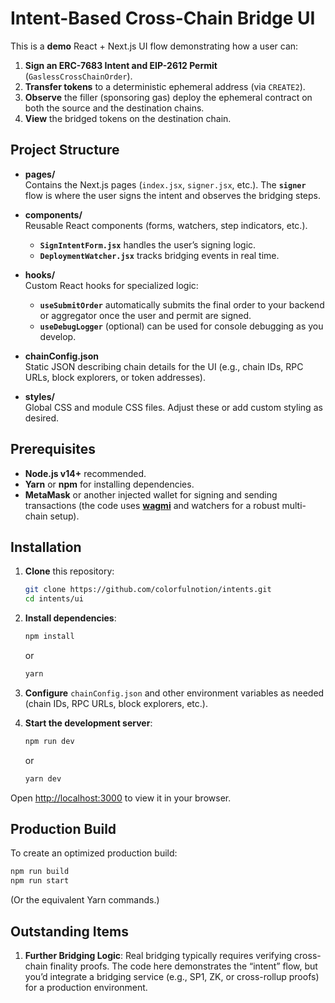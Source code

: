 # Intent-Based Cross-Chain Bridge UI

This is a **demo** React + Next.js UI flow demonstrating how a user can:

1. **Sign an ERC-7683 Intent and EIP-2612 Permit** (`GaslessCrossChainOrder`).
2. **Transfer tokens** to a deterministic ephemeral address (via `CREATE2`).
3. **Observe** the filler (sponsoring gas) deploy the ephemeral contract on both the source and the destination chains.
4. **View** the bridged tokens on the destination chain.

## Project Structure

- **pages/**  
  Contains the Next.js pages (`index.jsx`, `signer.jsx`, etc.). The **`signer`** flow is where the user signs the intent and observes the bridging steps.

- **components/**  
  Reusable React components (forms, watchers, step indicators, etc.).

  - **`SignIntentForm.jsx`** handles the user’s signing logic.
  - **`DeploymentWatcher.jsx`** tracks bridging events in real time.

- **hooks/**  
  Custom React hooks for specialized logic:

  - **`useSubmitOrder`** automatically submits the final order to your backend or aggregator once the user and permit are signed.
  - **`useDebugLogger`** (optional) can be used for console debugging as you develop.

- **chainConfig.json**  
  Static JSON describing chain details for the UI (e.g., chain IDs, RPC URLs, block explorers, or token addresses).

- **styles/**  
  Global CSS and module CSS files. Adjust these or add custom styling as desired.

## Prerequisites

- **Node.js v14+** recommended.
- **Yarn** or **npm** for installing dependencies.
- **MetaMask** or another injected wallet for signing and sending transactions (the code uses [**wagmi**](https://wagmi.sh/) and watchers for a robust multi-chain setup).

## Installation

1. **Clone** this repository:

   ```bash
   git clone https://github.com/colorfulnotion/intents.git
   cd intents/ui
   ```

2. **Install dependencies**:

   ```bash
   npm install
   ```

   or

   ```bash
   yarn
   ```

3. **Configure** `chainConfig.json` and other environment variables as needed (chain IDs, RPC URLs, block explorers, etc.).

4. **Start the development server**:

   ```bash
   npm run dev
   ```

   or

   ```bash
   yarn dev
   ```

Open [http://localhost:3000](http://localhost:3000) to view it in your browser.

## Production Build

To create an optimized production build:

```bash
npm run build
npm run start
```

(Or the equivalent Yarn commands.)

## Outstanding Items

1. **Further Bridging Logic**: Real bridging typically requires verifying cross-chain finality proofs. The code here demonstrates the “intent” flow, but you’d integrate a bridging service (e.g., SP1, ZK, or cross-rollup proofs) for a production environment.
